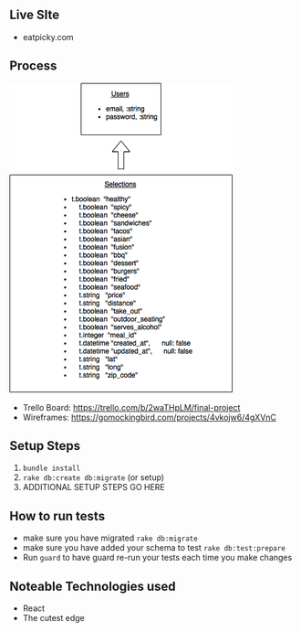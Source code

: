 ## Live SIte
  - eatpicky.com

## Process
  ![Alt text](app/assets/images/picky_uml.png?raw=true "Picky UML")
  - Trello Board: https://trello.com/b/2waTHpLM/final-project
  - Wireframes: https://gomockingbird.com/projects/4vkojw6/4gXVnC

## Setup Steps
  1. `bundle install`
  1. `rake db:create db:migrate` (or setup)
  1. ADDITIONAL SETUP STEPS GO HERE

## How to run tests
  - make sure you have migrated `rake db:migrate`
  - make sure you have added your schema to test `rake db:test:prepare`
  - Run `guard` to have guard re-run your tests each time you make changes

## Noteable Technologies used
  - React
  - The cutest edge
